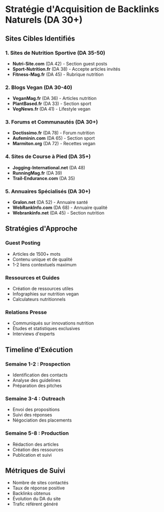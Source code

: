 # Stratégie d'Acquisition de Backlinks Naturels (DA 30+)

## Sites Cibles Identifiés

### 1. Sites de Nutrition Sportive (DA 35-50)
- **Nutri-Site.com** (DA 42) - Section guest posts
- **Sport-Nutrition.fr** (DA 38) - Accepte articles invités
- **Fitness-Mag.fr** (DA 45) - Rubrique nutrition

### 2. Blogs Vegan (DA 30-40)
- **VeganMag.fr** (DA 36) - Articles nutrition
- **PlantBased.fr** (DA 33) - Section sport
- **VegNews.fr** (DA 41) - Lifestyle vegan

### 3. Forums et Communautés (DA 30+)
- **Doctissimo.fr** (DA 78) - Forum nutrition
- **Aufeminin.com** (DA 65) - Section sport
- **Marmiton.org** (DA 72) - Recettes vegan

### 4. Sites de Course à Pied (DA 35+)
- **Jogging-International.net** (DA 48)
- **RunningMag.fr** (DA 39)
- **Trail-Endurance.com** (DA 35)

### 5. Annuaires Spécialisés (DA 30+)
- **Gralon.net** (DA 52) - Annuaire santé
- **WebRankInfo.com** (DA 68) - Annuaire qualité
- **Webrankinfo.net** (DA 45) - Section nutrition

## Stratégies d'Approche

### Guest Posting
- Articles de 1500+ mots
- Contenu unique et de qualité
- 1-2 liens contextuels maximum

### Ressources et Guides
- Création de ressources utiles
- Infographies sur nutrition vegan
- Calculateurs nutritionnels

### Relations Presse
- Communiqués sur innovations nutrition
- Études et statistiques exclusives
- Interviews d'experts

## Timeline d'Exécution

### Semaine 1-2 : Prospection
- Identification des contacts
- Analyse des guidelines
- Préparation des pitches

### Semaine 3-4 : Outreach
- Envoi des propositions
- Suivi des réponses
- Négociation des placements

### Semaine 5-8 : Production
- Rédaction des articles
- Création des ressources
- Publication et suivi

## Métriques de Suivi

- Nombre de sites contactés
- Taux de réponse positive
- Backlinks obtenus
- Évolution du DA du site
- Trafic référent généré


